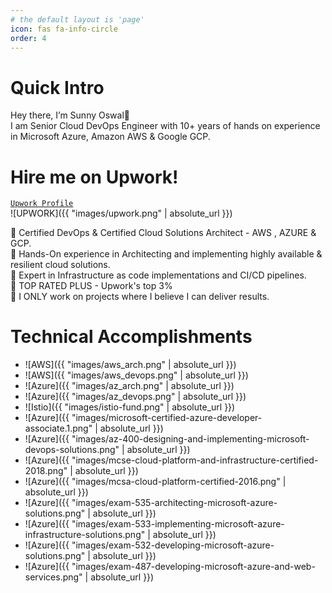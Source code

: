 ```yaml
---
# the default layout is 'page'
icon: fas fa-info-circle
order: 4
---
```


# Quick Intro
Hey there, I’m Sunny Oswal👋   
I am Senior Cloud DevOps Engineer with 10+ years of hands on experience in Microsoft Azure, Amazon AWS & Google GCP.

# Hire me on Upwork!
[`Upwork Profile`](https://www.upwork.com/o/profiles/users/~01fb702b65d24192ad/)   
![UPWORK]({{ "images/upwork.png" | absolute_url }})

💪 Certified DevOps & Certified Cloud Solutions Architect - AWS , AZURE & GCP.   
💪 Hands-On experience in Architecting and implementing highly available & resilient cloud solutions.   
💪 Expert in Infrastructure as code implementations and CI/CD pipelines.   
💪 TOP RATED PLUS - Upwork's top 3%   
💪 I ONLY work on projects where I believe I can deliver results.

# Technical Accomplishments
+ ![AWS]({{ "images/aws_arch.png" | absolute_url }})
+ ![AWS]({{ "images/aws_devops.png" | absolute_url }})
+ ![Azure]({{ "images/az_arch.png" | absolute_url }})
+ ![Azure]({{ "images/az_devops.png" | absolute_url }})
+ ![Istio]({{ "images/istio-fund.png" | absolute_url }})
+ ![Azure]({{ "images/microsoft-certified-azure-developer-associate.1.png" | absolute_url }})
+ ![Azure]({{ "images/az-400-designing-and-implementing-microsoft-devops-solutions.png" | absolute_url }})
+ ![Azure]({{ "images/mcse-cloud-platform-and-infrastructure-certified-2018.png" | absolute_url }})
+ ![Azure]({{ "images/mcsa-cloud-platform-certified-2016.png" | absolute_url }})
+ ![Azure]({{ "images/exam-535-architecting-microsoft-azure-solutions.png" | absolute_url }})
+ ![Azure]({{ "images/exam-533-implementing-microsoft-azure-infrastructure-solutions.png" | absolute_url }})
+ ![Azure]({{ "images/exam-532-developing-microsoft-azure-solutions.png" | absolute_url }})
+ ![Azure]({{ "images/exam-487-developing-microsoft-azure-and-web-services.png" | absolute_url }})
